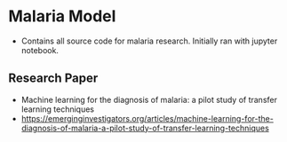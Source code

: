 # Malaria Model
- Contains all source code for malaria research. Initially ran with jupyter notebook.


## Research Paper
- Machine learning for the diagnosis of malaria: a pilot study of transfer learning techniques
- https://emerginginvestigators.org/articles/machine-learning-for-the-diagnosis-of-malaria-a-pilot-study-of-transfer-learning-techniques
